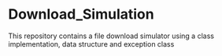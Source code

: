# Download_Simulation

This repository contains a file download simulator using a class implementation, data structure and exception class
